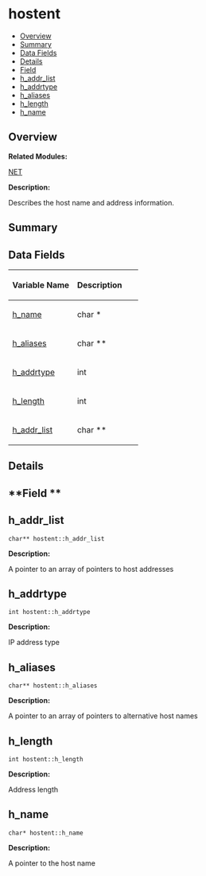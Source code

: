 # hostent<a name="EN-US_TOPIC_0000001055678138"></a>

-   [Overview](#section862259847165636)
-   [Summary](#section75161095165636)
-   [Data Fields](#pub-attribs)
-   [Details](#section1086710868165636)
-   [Field](#section298257867165636)
-   [h\_addr\_list](#a4ff8499f29c5111435d6ed4adccfb621)
-   [h\_addrtype](#a405ebb31a6922898809635b03f0faf06)
-   [h\_aliases](#ac266a0b528443e9479f2d8e1680b5e78)
-   [h\_length](#ab9db18bfcc6adfc9c944b0c06ec2dccc)
-   [h\_name](#a439d6e5efa18bc14aab63b14a12ae371)

## **Overview**<a name="section862259847165636"></a>

**Related Modules:**

[NET](net.md)

**Description:**

Describes the host name and address information. 

## **Summary**<a name="section75161095165636"></a>

## Data Fields<a name="pub-attribs"></a>

<a name="table1523938324165636"></a>
<table><thead align="left"><tr id="row1623690474165636"><th class="cellrowborder" valign="top" width="50%" id="mcps1.1.3.1.1"><p id="p2145720901165636"><a name="p2145720901165636"></a><a name="p2145720901165636"></a>Variable Name</p>
</th>
<th class="cellrowborder" valign="top" width="50%" id="mcps1.1.3.1.2"><p id="p2112395479165636"><a name="p2112395479165636"></a><a name="p2112395479165636"></a>Description</p>
</th>
</tr>
</thead>
<tbody><tr id="row354329276165636"><td class="cellrowborder" valign="top" width="50%" headers="mcps1.1.3.1.1 "><p id="p1124026638165636"><a name="p1124026638165636"></a><a name="p1124026638165636"></a><a href="hostent.md#a439d6e5efa18bc14aab63b14a12ae371">h_name</a></p>
</td>
<td class="cellrowborder" valign="top" width="50%" headers="mcps1.1.3.1.2 "><p id="p1644985406165636"><a name="p1644985406165636"></a><a name="p1644985406165636"></a>char * </p>
</td>
</tr>
<tr id="row1489591602165636"><td class="cellrowborder" valign="top" width="50%" headers="mcps1.1.3.1.1 "><p id="p480890073165636"><a name="p480890073165636"></a><a name="p480890073165636"></a><a href="hostent.md#ac266a0b528443e9479f2d8e1680b5e78">h_aliases</a></p>
</td>
<td class="cellrowborder" valign="top" width="50%" headers="mcps1.1.3.1.2 "><p id="p700985326165636"><a name="p700985326165636"></a><a name="p700985326165636"></a>char ** </p>
</td>
</tr>
<tr id="row751426161165636"><td class="cellrowborder" valign="top" width="50%" headers="mcps1.1.3.1.1 "><p id="p281871393165636"><a name="p281871393165636"></a><a name="p281871393165636"></a><a href="hostent.md#a405ebb31a6922898809635b03f0faf06">h_addrtype</a></p>
</td>
<td class="cellrowborder" valign="top" width="50%" headers="mcps1.1.3.1.2 "><p id="p1593403933165636"><a name="p1593403933165636"></a><a name="p1593403933165636"></a>int </p>
</td>
</tr>
<tr id="row2127285309165636"><td class="cellrowborder" valign="top" width="50%" headers="mcps1.1.3.1.1 "><p id="p556208867165636"><a name="p556208867165636"></a><a name="p556208867165636"></a><a href="hostent.md#ab9db18bfcc6adfc9c944b0c06ec2dccc">h_length</a></p>
</td>
<td class="cellrowborder" valign="top" width="50%" headers="mcps1.1.3.1.2 "><p id="p1095617334165636"><a name="p1095617334165636"></a><a name="p1095617334165636"></a>int </p>
</td>
</tr>
<tr id="row903251405165636"><td class="cellrowborder" valign="top" width="50%" headers="mcps1.1.3.1.1 "><p id="p1638184392165636"><a name="p1638184392165636"></a><a name="p1638184392165636"></a><a href="hostent.md#a4ff8499f29c5111435d6ed4adccfb621">h_addr_list</a></p>
</td>
<td class="cellrowborder" valign="top" width="50%" headers="mcps1.1.3.1.2 "><p id="p161546041165636"><a name="p161546041165636"></a><a name="p161546041165636"></a>char ** </p>
</td>
</tr>
</tbody>
</table>

## **Details**<a name="section1086710868165636"></a>

## **Field **<a name="section298257867165636"></a>

## h\_addr\_list<a name="a4ff8499f29c5111435d6ed4adccfb621"></a>

```
char** hostent::h_addr_list
```

 **Description:**

A pointer to an array of pointers to host addresses 

## h\_addrtype<a name="a405ebb31a6922898809635b03f0faf06"></a>

```
int hostent::h_addrtype
```

 **Description:**

IP address type 

## h\_aliases<a name="ac266a0b528443e9479f2d8e1680b5e78"></a>

```
char** hostent::h_aliases
```

 **Description:**

A pointer to an array of pointers to alternative host names 

## h\_length<a name="ab9db18bfcc6adfc9c944b0c06ec2dccc"></a>

```
int hostent::h_length
```

 **Description:**

Address length 

## h\_name<a name="a439d6e5efa18bc14aab63b14a12ae371"></a>

```
char* hostent::h_name
```

 **Description:**

A pointer to the host name 

